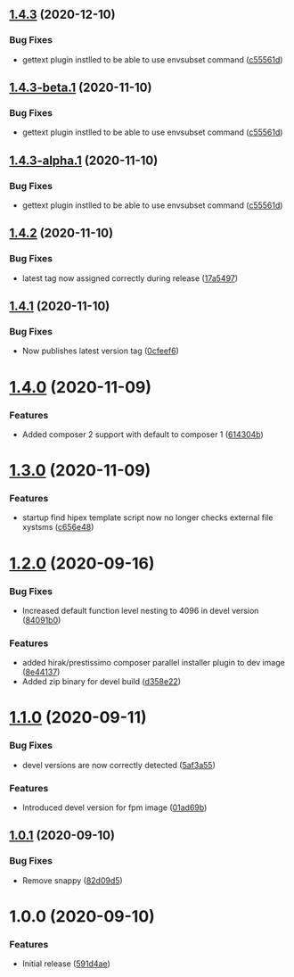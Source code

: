 ## [1.4.3](https://git.emico.nl/hipex-services/docker-image-php/compare/v1.4.2...v1.4.3) (2020-12-10)


### Bug Fixes

* gettext plugin instlled to be able to use envsubset command ([c55561d](https://git.emico.nl/hipex-services/docker-image-php/commit/c55561d61ce4bc4425059c7ba8751ed1351b4622))

## [1.4.3-beta.1](https://git.emico.nl/hipex-services/docker-image-php/compare/v1.4.2...v1.4.3-beta.1) (2020-11-10)


### Bug Fixes

* gettext plugin instlled to be able to use envsubset command ([c55561d](https://git.emico.nl/hipex-services/docker-image-php/commit/c55561d61ce4bc4425059c7ba8751ed1351b4622))

## [1.4.3-alpha.1](https://git.emico.nl/hipex-services/docker-image-php/compare/v1.4.2...v1.4.3-alpha.1) (2020-11-10)


### Bug Fixes

* gettext plugin instlled to be able to use envsubset command ([c55561d](https://git.emico.nl/hipex-services/docker-image-php/commit/c55561d61ce4bc4425059c7ba8751ed1351b4622))

## [1.4.2](https://git.emico.nl/hipex-services/docker-image-php/compare/v1.4.1...v1.4.2) (2020-11-10)


### Bug Fixes

* latest tag now assigned correctly during release ([17a5497](https://git.emico.nl/hipex-services/docker-image-php/commit/17a54974329c04c9c48f03e9f0ff6ba711cecf75))

## [1.4.1](https://git.emico.nl/hipex-services/docker-image-php/compare/v1.4.0...v1.4.1) (2020-11-10)


### Bug Fixes

* Now publishes latest version tag ([0cfeef6](https://git.emico.nl/hipex-services/docker-image-php/commit/0cfeef627e28963a7afe3815dddce4021f797686))

# [1.4.0](https://git.emico.nl/hipex-services/docker-image-php/compare/v1.3.0...v1.4.0) (2020-11-09)


### Features

* Added composer 2 support with default to composer 1 ([614304b](https://git.emico.nl/hipex-services/docker-image-php/commit/614304bf02c59d6b4c849f51b5af3eb12ea00bbe))

# [1.3.0](https://git.emico.nl/hipex-services/docker-image-php/compare/v1.2.0...v1.3.0) (2020-11-09)


### Features

* startup find hipex template script now no longer checks external file xystsms ([c656e48](https://git.emico.nl/hipex-services/docker-image-php/commit/c656e4840f47207f773001fbbeb7b83dd398a403))

# [1.2.0](https://git.emico.nl/hipex-services/docker-image-php/compare/v1.1.0...v1.2.0) (2020-09-16)


### Bug Fixes

* Increased default function level nesting to 4096 in devel version ([84091b0](https://git.emico.nl/hipex-services/docker-image-php/commit/84091b0af0212955623fb1ec6181b30c5566eb19))


### Features

* added hirak/prestissimo composer parallel installer plugin to dev image ([8e44137](https://git.emico.nl/hipex-services/docker-image-php/commit/8e44137814213c951ff314b59f0596fe5a8f1486))
* Added zip binary for devel build ([d358e22](https://git.emico.nl/hipex-services/docker-image-php/commit/d358e226f70d476a186a4c99f195dfc383fdc389))

# [1.1.0](https://git.emico.nl/hipex-services/docker-image-php/compare/v1.0.1...v1.1.0) (2020-09-11)


### Bug Fixes

* devel versions are now correctly detected ([5af3a55](https://git.emico.nl/hipex-services/docker-image-php/commit/5af3a55b93729a000b70f1cb6deafa62dd9dd99b))


### Features

* Introduced devel version for fpm image ([01ad69b](https://git.emico.nl/hipex-services/docker-image-php/commit/01ad69b829f86ea2b9ef794193efbee2ef0fe0c3))

## [1.0.1](https://git.emico.nl/hipex-services/docker-image-php/compare/v1.0.0...v1.0.1) (2020-09-10)


### Bug Fixes

* Remove snappy ([82d09d5](https://git.emico.nl/hipex-services/docker-image-php/commit/82d09d5858eab19c29fb71d905cdddea4461c68a))

# 1.0.0 (2020-09-10)


### Features

* Initial release ([591d4ae](https://git.emico.nl/hipex-services/docker-image-php/commit/591d4aea2c7490451241a8a93c2e011f836bc4c8))
